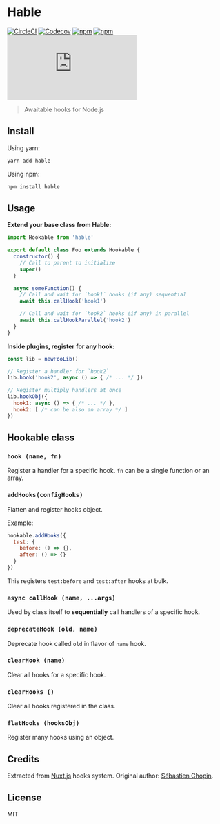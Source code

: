 # Hable

[![CircleCI](https://img.shields.io/circleci/project/github/pi0/hable.svg?style=flat-square)](https://circleci.com/gh/pi0/hable)
[![Codecov](https://img.shields.io/codecov/c/github/pi0/hable.svg?style=flat-square)](https://codecov.io/gh/pi0/hable)
[![npm](https://img.shields.io/npm/v/hable.svg?style=flat-square)](https://www.npmjs.com/package/hable)
[![npm](https://img.shields.io/npm/dt/hable.svg?style=flat-square)](https://www.npmjs.com/package/hable)
[![size](http://img.badgesize.io/https://unpkg.com/hable/dist/hable.cjs.min.js?compression=gzip&style=flat-square)](https://unpkg.com/hable)

> Awaitable hooks for Node.js

## Install

Using yarn:

```bash
yarn add hable
```

Using npm:

```bash
npm install hable
```

## Usage

**Extend your base class from Hable:**

```js
import Hookable from 'hable'

export default class Foo extends Hookable {
  constructor() {
    // Call to parent to initialize
    super()
  }

  async someFunction() {
    // Call and wait for `hook1` hooks (if any) sequential
    await this.callHook('hook1')

    // Call and wait for `hook2` hooks (if any) in parallel
    await this.callHookParallel('hook2')
  }
}
```

**Inside plugins, register for any hook:**

```js
const lib = newFooLib()

// Register a handler for `hook2`
lib.hook('hook2', async () => { /* ... */ })

// Register multiply handlers at once
lib.hookObj({
  hook1: async () => { /* ... */ },
  hook2: [ /* can be also an array */ ]
})
```

## Hookable class


### `hook (name, fn)`

Register a handler for a specific hook. `fn` can be a single function or an array.

### `addHooks(configHooks)`

Flatten and register hooks object.

Example:

```js
hookable.addHooks({
  test: {
    before: () => {},
    after: () => {}
  }
})

```

This registers `test:before` and `test:after` hooks at bulk.

### `async callHook (name, ...args)`

Used by class itself to **sequentially** call handlers of a specific hook.

### `deprecateHook (old, name)`

Deprecate hook called `old` in flavor of `name` hook.

### `clearHook (name)`

Clear all hooks for a specific hook.

### `clearHooks ()`

Clear all hooks registered in the class.

### `flatHooks (hooksObj)`

Register many hooks using an object.

## Credits

Extracted from [Nuxt.js](github.com/nuxt/nuxt.js) hooks system. Original author: [Sébastien Chopin](https://github.com/Atinux).

## License

MIT

